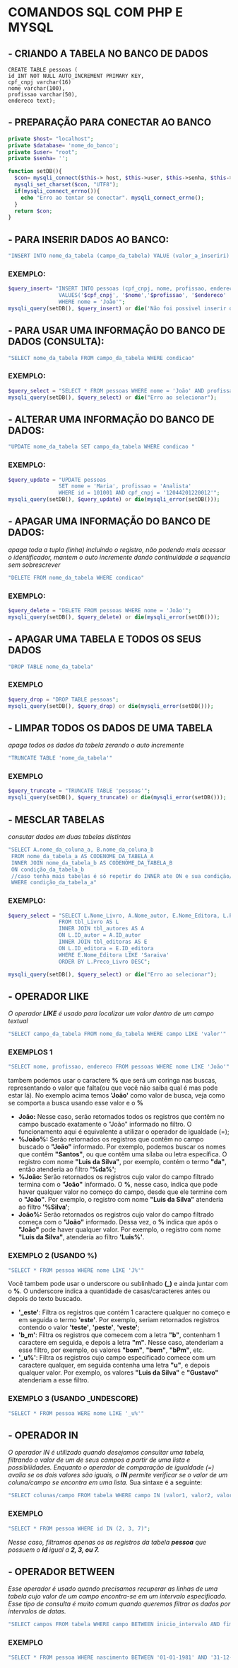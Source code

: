 # COMANDOS SQL COM PHP E MYSQL

## - CRIANDO A TABELA NO BANCO DE DADOS
~~~mysql
CREATE TABLE pessoas (
id INT NOT NULL AUTO_INCREMENT PRIMARY KEY,
cpf_cnpj varchar(16)
nome varchar(100),
profissao varchar(50),
endereco text);
~~~

## - PREPARAÇÃO PARA CONECTAR AO BANCO
~~~php
private $host= "localhost";
private $database= 'nome_do_banco';
private $user= "root";
private $senha= '';

function setDB(){
  $con= mysqli_connect($this-> host, $this->user, $this->senha, $this->database);
  mysqli_set_charset($con, "UTF8");
  if(mysqli_connect_errno()){
    echo "Erro ao tentar se conectar". mysqli_connect_errno();
  }
  return $con;
}
~~~~

## - PARA INSERIR DADOS AO BANCO:
~~~php
"INSERT INTO nome_da_tabela (campo_da_tabela) VALUE (valor_a_inseriri) WHERE condicao"
~~~

### EXEMPLO:
~~~php
$query_insert= "INSERT INTO pessoas (cpf_cnpj, nome, profissao, endereco) 
                VALUES('$cpf_cnpj', '$nome','$profissao', '$endereco'
                WHERE nome = 'João'";
mysqli_query(setDB(), $query_insert) or die('Não foi possivel inserir os dados');
~~~

## - PARA USAR UMA INFORMAÇÃO DO BANCO DE DADOS (CONSULTA):
~~~php
"SELECT nome_da_tabela FROM campo_da_tabela WHERE condicao"
~~~~

### EXEMPLO:
~~~php
$query_select = "SELECT * FROM pessoas WHERE nome = 'João' AND profissao = 'Programador'";
mysqli_query(setDB(), $query_select) or die("Erro ao selecionar");
~~~

## - ALTERAR UMA INFORMAÇÃO DO BANCO DE DADOS:
~~~php
"UPDATE nome_da_tabela SET campo_da_tabela WHERE condicao "
~~~

### EXEMPLO:
~~~php
$query_update = "UPDATE pessoas 
                SET nome = 'Maria', profissao = 'Analista' 
                WHERE id = 101001 AND cpf_cnpj = '12044201220012'";
mysqli_query(setDB(), $query_update) or die(mysqli_error(setDB()));
~~~

## - APAGAR UMA INFORMAÇÃO DO BANCO DE DADOS:
*apaga toda a tupla (linha) incluindo o registro, não podendo mais acessar o identificador, mantem o auto incremente dando continuidade a sequencia sem sobrescrever*
~~~php
"DELETE FROM nome_da_tabela WHERE condicao"
~~~

### EXEMPLO:
~~~php
$query_delete = "DELETE FROM pessoas WHERE nome = 'João'";
mysqli_query(setDB(), $query_delete) or die(mysqli_error(setDB()));
~~~

## - APAGAR UMA TABELA E TODOS OS SEUS DADOS
~~~php
"DROP TABLE nome_da_tabela"
~~~

### EXEMPLO
~~~php
$query_drop = "DROP TABLE pessoas";
mysqli_query(setDB(), $query_drop) or die(mysqli_error(setDB()));
~~~

## - LIMPAR TODOS OS DADOS DE UMA TABELA
*apaga todos os dados da tabela zerando o auto incremente*
~~~php
"TRUNCATE TABLE 'nome_da_tabela'"
~~~

### EXEMPLO
~~~php
$query_truncate = "TRUNCATE TABLE 'pessoas'";
mysqli_query(setDB(), $query_truncate) or die(mysqli_error(setDB()));
~~~

## - MESCLAR TABELAS
*consutar dados em duas tabelas distintas*
~~~php
"SELECT A.nome_da_coluna_a, B.nome_da_coluna_b
 FROM nome_da_tabela_a AS CODENOME_DA_TABELA_A
 INNER JOIN nome_da_tabela_b AS CODENOME_DA_TABELA_B
 ON condição_da_tabela_b
 //caso tenha mais tabelas é só repetir do INNER ate ON e sua condição//
 WHERE condição_da_tabela_a"
~~~

### EXEMPLO:
~~~php
$query_select = "SELECT L.Nome_Livro, A.Nome_autor, E.Nome_Editora, L.Preco_Livro
                FROM tbl_Livro AS L
                INNER JOIN tbl_autores AS A
                ON L.ID_autor = A.ID_autor
                INNER JOIN tbl_editoras AS E
                ON L.ID_editora = E.ID_editora
                WHERE E.Nome_Editora LIKE 'Saraiva'
                ORDER BY L.Preco_Livro DESC";

mysqli_query(setDB(), $query_select) or die("Erro ao selecionar");
~~~

## - OPERADOR LIKE
*O operador **LIKE** é usado para localizar um valor dentro de um campo textual*
~~~php
"SELECT campo_da_tabela FROM nome_da_tabela WHERE campo LIKE 'valor'"
~~~

### EXEMPLOS 1
~~~php
"SELECT nome, profissao, endereco FROM pessoas WHERE nome LIKE 'João'"
~~~
tambem podemos usar o caractere **%** que será um coringa nas buscas, representando o valor que falta(ou que você não saiba qual é mas pode estar lá).
No exemplo acima temos **'João'** como valor de busca, veja como se comporta a busca usando esse valor e o **%**
- **João:** Nesse caso, serão retornados todos os registros que contêm no campo buscado exatamente o "João" informado no filtro. O funcionamento aqui é equivalente a utilizar o operador de igualdade (=);
- **%João%:** Serão retornados os registros que contêm no campo buscado o **"João"** informado. Por exemplo, podemos buscar os nomes que contêm **"Santos"**, ou que contêm uma sílaba ou letra específica. O registro com nome **"Luis da Silva"**, por exemplo, contém o termo **"da"**, então atenderia ao filtro **'%da%'**;
- **%João:** Serão retornados os registros cujo valor do campo filtrado termina com o **"João"** informado. O **%**, nesse caso, indica que pode haver qualquer valor no começo do campo, desde que ele termine com o **"João"**. Por exemplo, o registro com nome **"Luis da Silva"** atenderia ao filtro **'%Silva'**;
- **João%:** Serão retornados os registros cujo valor do campo filtrado começa com o **"João"** informado. Dessa vez, o **%** indica que após o **"João"** pode haver qualquer valor. Por exemplo, o registro com nome **"Luis da Silva"**, atenderia ao filtro **'Luis%'**.

### EXEMPLO 2 (USANDO %)
~~~php
"SELECT * FROM pessoa WHERE nome LIKE 'J%'"
~~~
Você tambem pode usar o underscore ou sublinhado **(\_)** e ainda juntar com o **%**. O underscore indica a quantidade de casas/caracteres antes ou depois do texto buscado.
- **'\_este'**: Filtra os registros que contém 1 caractere qualquer no começo e em seguida o termo **'este'**. Por exemplo, seriam retornados registros contendo o valor **'teste'**, **'peste'**, **'veste'**;
- **'b_m'**: Filtra os registros que comecem com a letra **"b"**, contenham 1 caractere em seguida, e depois a letra **"m"**. Nesse caso, atenderiam a esse filtro, por exemplo, os valores **"bom"**, **"bem"**, **"bPm"**, etc.
- **'\_u%'**: Filtra os registros cujo campo especificado comece com um caractere qualquer, em seguida contenha uma letra **"u"**, e depois qualquer valor. Por exemplo, os valores **"Luis da Silva"** e **"Gustavo"** atenderiam a esse filtro.

### EXEMPLO 3 (USANDO \_UNDESCORE)
~~~php
"SELECT * FROM pessoa WERE nome LIKE '_u%'"
~~~

## - OPERADOR IN
*O operador IN é utilizado quando desejamos consultar uma tabela, filtrando o valor de um de seus campos a partir de uma lista e possibilidades. Enquanto o operador de comparação de igualdade (=) avalia se os dois valores são iguais, o **IN** permite verificar se o valor de um coluna/campo se encontra em uma lista.*
Sua sintaxe é a seguinte:
~~~php
"SELECT colunas/campo FROM tabela WHERE campo IN (valor1, valor2, valor3)"
~~~
### EXEMPLO
~~~php
"SELECT * FROM pessoa WHERE id IN (2, 3, 7)";
~~~
*Nesse caso, filtramos apenas os as registros da tabela **pessoa** que possuem o **id** igual a **2, 3, ou 7.***

## - OPERADOR BETWEEN
*Esse operador é usado quando precisamos recuperar as linhas de uma tabela cujo valor de um campo encontra-se em um intervalo especificado. Esse tipo de consulta é muito comum quando queremos filtrar os dados por intervalos de datas.*
~~~php
"SELECT campos FROM tabela WHERE campo BETWEEN inicio_intervalo AND fim_intervalo"
~~~
### EXEMPLO
~~~php
"SELECT * FROM pessoa WHERE nascimento BETWEEN '01-01-1981' AND '31-12-1990'";
~~~
